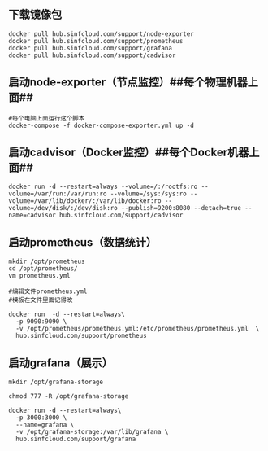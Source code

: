 ## 下载镜像包

```
docker pull hub.sinfcloud.com/support/node-exporter
docker pull hub.sinfcloud.com/support/prometheus
docker pull hub.sinfcloud.com/support/grafana
docker pull hub.sinfcloud.com/support/cadvisor
```

## 启动node-exporter（节点监控）##每个物理机器上面##

```
#每个电脑上面运行这个脚本
docker-compose -f docker-compose-exporter.yml up -d
```

## 启动cadvisor（Docker监控）##每个Docker机器上面##

```
docker run -d --restart=always --volume=/:/rootfs:ro --volume=/var/run:/var/run:ro --volume=/sys:/sys:ro --volume=/var/lib/docker/:/var/lib/docker:ro --volume=/dev/disk/:/dev/disk:ro --publish=9200:8080 --detach=true --name=cadvisor hub.sinfcloud.com/support/cadvisor
```

## 启动prometheus（数据统计）

```
mkdir /opt/prometheus
cd /opt/prometheus/
vm prometheus.yml
```

```
#编辑文件prometheus.yml 
#模板在文件里面记得改
```

```
docker run  -d --restart=always\
  -p 9090:9090 \
  -v /opt/prometheus/prometheus.yml:/etc/prometheus/prometheus.yml  \
  hub.sinfcloud.com/support/prometheus
```

## 启动grafana（展示）

```
mkdir /opt/grafana-storage
```

```
chmod 777 -R /opt/grafana-storage
```

```
docker run -d --restart=always\
  -p 3000:3000 \
  --name=grafana \
  -v /opt/grafana-storage:/var/lib/grafana \
  hub.sinfcloud.com/support/grafana
```

